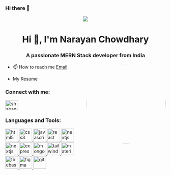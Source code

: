 ### Hi there 👋


<p align="center" >
  <img src="[https://www.appjetty.com/blog/wp-content/uploads/2021/02/Flutter-App-Development-Basics-and-Benefits-3.png](https://unsplash.com/photos/a-computer-screen-with-a-logo-on-it-UYsBCu9RP3Y)" />
</p>
<h1 align="center">Hi 👋, I'm Narayan Chowdhary</h1>
<h3 align="center">A passionate MERN Stack developer from India</h3>

<p align="left">
<img align="right" alt="Profile" style="border-radius:500px" width="250" src="https://avatars.githubusercontent.com/u/94746049?s=400&u=f9f7ab6ca85ee912bfd96f7e79421eb6a87e4252&v=4"></p>

- 📫 How to reach me [Email](mailto:narayan97.nk@gmail.com) 

- My Resume 
<h3 align="left">Connect with me:</h3>
<p align="left">
<a href="www.linkedin.com/in/narayan-chowdhary-378689251" target="blank"><img align="center" src="https://raw.githubusercontent.com/rahuldkjain/github-profile-readme-generator/master/src/images/icons/Social/linked-in-alt.svg" alt="shabanaspb" height="30" width="40" /></a>
</p>
<h3 align="left">Languages and Tools:</h3>
<p align="left">

<a href="https://www.w3.org/html/" target="_blank" rel="noreferrer"> <img src="https://skillicons.dev/icons?i=html" alt="html5" width="40" height="40"/> </a> 
<a href="https://www.w3schools.com/css/" target="_blank" rel="noreferrer"> <img src="https://skillicons.dev/icons?i=css" alt="css3" width="40" height="40"/> </a> 
<a href="https://www.w3schools.ccom/javascript/" target="_blank" rel="noreferrer"> <img src="https://skillicons.dev/icons?i=javascript" alt="javascript" width="40" height="40"/> </a>
<a href="https://react.dev/" target="_blank" rel="noreferrer"> <img src="https://skillicons.dev/icons?i=react" alt="react" width="40" height="40"/> </a>
<a href="https://nextjs.org/" target="_blank" rel="noreferrer"> <img src="https://skillicons.dev/icons?i=nextjs" alt="nextjs" width="40" height="40"/> </a>
<a href="https://nodejs.org/" target="_blank" rel="noreferrer"> <img src="https://skillicons.dev/icons?i=nodejs" alt="nextjs" width="40" height="40"/> </a>
<a href="https://expressjs.org/" target="_blank" rel="noreferrer"> <img src="https://skillicons.dev/icons?i=expressjs" alt="expressjs" width="40" height="40"/> </a>
<a href="https://mongodb.org/" target="_blank" rel="noreferrer"> <img src="https://skillicons.dev/icons?i=mongodb" alt="mongodb" width="40" height="40"/> </a>
<a href="https://tailwindcss.com/" target="_blank" rel="noreferrer"> <img src="https://skillicons.dev/icons?i=tailwindcss" alt="tailwindcss" width="40" height="40"/> </a>
<a href="https://materialui.com/" target="_blank" rel="noreferrer"> <img src="https://skillicons.dev/icons?i=materialui" alt="materialui" width="40" height="40"/> </a>
<a href="https://firebase.google.com/" target="_blank" rel="noreferrer"> <img src="https://skillicons.dev/icons?i=firebase" alt="firebase" width="40" height="40"/> </a>
<a href="https://www.figma.com/" target="_blank" rel="noreferrer"> <img src="https://skillicons.dev/icons?i=figma" alt="figma" width="40" height="40"/> </a>
<a href="https://git-scm.com/" target="_blank" rel="noreferrer"> <img src="https://skillicons.dev/icons?i=git" alt="git" width="40" height="40"/> </a>
</p>

